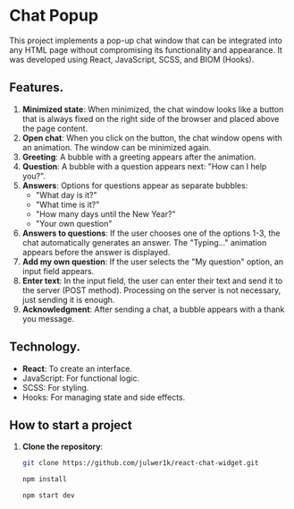 # Chat Popup

This project implements a pop-up chat window that can be integrated into any HTML page without compromising its functionality and appearance. It was developed using React, JavaScript, SCSS, and BIOM (Hooks).

## Features.

1. **Minimized state**: When minimized, the chat window looks like a button that is always fixed on the right side of the browser and placed above the page content.
2. **Open chat**: When you click on the button, the chat window opens with an animation. The window can be minimized again.
3. **Greeting**: A bubble with a greeting appears after the animation.
4. **Question**: A bubble with a question appears next: "How can I help you?".
5. **Answers**: Options for questions appear as separate bubbles:
   - "What day is it?"
   - "What time is it?"
   - "How many days until the New Year?"
   - "Your own question"
6. **Answers to questions**: If the user chooses one of the options 1-3, the chat automatically generates an answer. The "Typing..." animation appears before the answer is displayed.
7. **Add my own question**: If the user selects the "My question" option, an input field appears.
8. **Enter text**: In the input field, the user can enter their text and send it to the server (POST method). Processing on the server is not necessary, just sending it is enough.
9. **Acknowledgment**: After sending a chat, a bubble appears with a thank you message.

## Technology.
- **React**: To create an interface.
- JavaScript: For functional logic.
- SCSS: For styling.
- Hooks: For managing state and side effects.

## How to start a project
1. **Clone the repository**:

   ```bash
   git clone https://github.com/julwer1k/react-chat-widget.git

   npm install

   npm start dev
   ```
